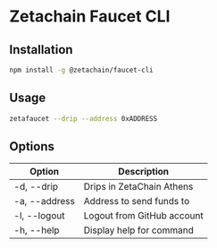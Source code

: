 # Zetachain Faucet CLI

## Installation

```bash
npm install -g @zetachain/faucet-cli
```

## Usage

```bash
zetafaucet --drip --address 0xADDRESS
```

## Options

| Option        | Description                |
| ------------- | -------------------------- |
| -d, --drip    | Drips in ZetaChain Athens  |
| -a, --address | Address to send funds to   |
| -l, --logout  | Logout from GitHub account |
| -h, --help    | Display help for command   |
